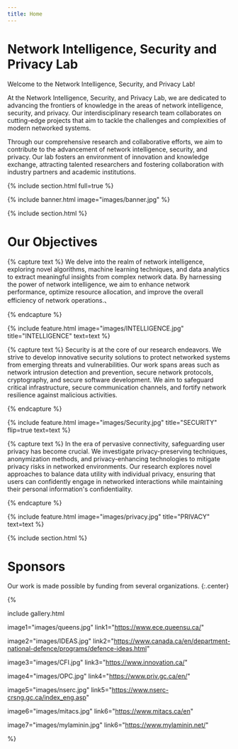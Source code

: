 ```yaml
---
title: Home
---
```


# Network Intelligence, Security and Privacy Lab

Welcome to the Network Intelligence, Security, and Privacy Lab!

At the Network Intelligence, Security, and Privacy Lab, we are dedicated to advancing the frontiers of knowledge in the areas of network intelligence, security, and privacy. Our interdisciplinary research team collaborates on cutting-edge projects that aim to tackle the challenges and complexities of modern networked systems.

Through our comprehensive research and collaborative efforts, we aim to contribute to the advancement of network intelligence, security, and privacy. Our lab fosters an environment of innovation and knowledge exchange, attracting talented researchers and fostering collaboration with industry partners and academic institutions.


{% include section.html full=true %}

{% include banner.html image="images/banner.jpg" %}

{% include section.html %}

# Our Objectives

{% capture text %}
We delve into the realm of network intelligence, exploring novel algorithms, machine learning techniques, and data analytics to extract meaningful insights from complex network data. By harnessing the power of network intelligence, we aim to enhance network performance, optimize resource allocation, and improve the overall efficiency of network operations.、

{% endcapture %}

{%
  include feature.html
  image="images/INTELLIGENCE.jpg"
  title="INTELLIGENCE"
  text=text
%}

{% capture text %}
Security is at the core of our research endeavors. We strive to develop innovative security solutions to protect networked systems from emerging threats and vulnerabilities. Our work spans areas such as network intrusion detection and prevention, secure network protocols, cryptography, and secure software development. We aim to safeguard critical infrastructure, secure communication channels, and fortify network resilience against malicious activities.

{% endcapture %}

{%
  include feature.html
  image="images/Security.jpg"
  title="SECURITY"
  flip=true
  text=text
%}

{% capture text %}
In the era of pervasive connectivity, safeguarding user privacy has become crucial. We investigate privacy-preserving techniques, anonymization methods, and privacy-enhancing technologies to mitigate privacy risks in networked environments. Our research explores novel approaches to balance data utility with individual privacy, ensuring that users can confidently engage in networked interactions while maintaining their personal information's confidentiality.

{% endcapture %}

{%
  include feature.html
  image="images/privacy.jpg"
  title="PRIVACY"
  text=text
%}

{% include section.html %}

# Sponsors

Our work is made possible by funding from several organizations.
{:.center}

{%
 
  include gallery.html

  image1="images/queens.jpg"
  link1="https://www.ece.queensu.ca/"


  image2="images/IDEAS.jpg"
  link2="https://www.canada.ca/en/department-national-defence/programs/defence-ideas.html"


  image3="images/CFI.jpg"
  link3="https://www.innovation.ca/"


  image4="images/OPC.jpg"
  link4="https://www.priv.gc.ca/en/"


  image5="images/nserc.jpg"
  link5="https://www.nserc-crsng.gc.ca/index_eng.asp"


  image6="images/mitacs.jpg"
  link6="https://www.mitacs.ca/en"


  image7="images/mylaminin.jpg"
  link6="https://www.mylaminin.net/"

%}
